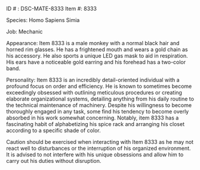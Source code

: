 ID # : DSC-MATE-8333
Item #: 8333

Species: Homo Sapiens Simia 

Job: Mechanic 

Appearance: Item 8333 is a male monkey with a normal black hair and horned rim glasses. He has a frightened mouth and wears a gold chain as his accessory. He also sports a unique LED gas mask to aid in respiration. His ears have a noticeable gold earring and his forehead has a two-color band.

Personality: Item 8333 is an incredibly detail-oriented individual with a profound focus on order and efficiency. He is known to sometimes become exceedingly obsessed with outlining meticulous procedures or creating elaborate organizational systems, detailing anything from his daily routine to the technical maintenance of machinery. Despite his willingness to become thoroughly engaged in any task, some find his tendency to become overly absorbed in his work somewhat concerning. Notably, item 8333 has a fascinating habit of alphabetizing his spice rack and arranging his closet according to a specific shade of color. 

Caution should be exercised when interacting with Item 8333 as he may not react well to disturbances or the interruption of his organized environment. It is advised to not interfere with his unique obsessions and allow him to carry out his duties without disruption.